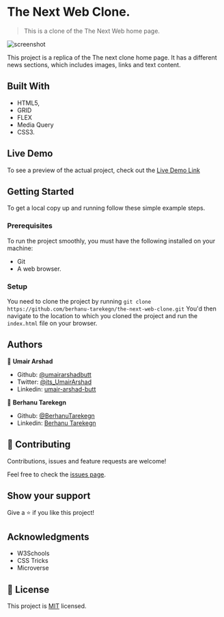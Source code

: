 # The Next Web Clone.

> This is a clone of the The Next Web home page.

![screenshot](./images/thenextclone.png)

This project is a replica of the The next clone home page. It has a different news sections, which includes images, links and text content.

## Built With

- HTML5,
- GRID
- FLEX
- Media Query
- CSS3.

## Live Demo

To see a preview of the actual project, check out the [Live Demo Link](https://rawcdn.githack.com/berhanu-tarekegn/the-next-web-clone/048c8fd1c41e7b2200087d0cbe3c3ed7cb80a903/index.html)


## Getting Started

To get a local copy up and running follow these simple example steps.

### Prerequisites
To run the project smoothly, you must have the following installed on your machine:

- Git
- A web browser.

### Setup
You need to clone the project by running `git clone https://github.com/berhanu-tarekegn/the-next-web-clone.git` You'd then navigate to the location to which you cloned the project and run the `index.html` file on your browser.

## Authors

👤 **Umair Arshad**

- Github: [@umairarshadbutt](https://github.com/umairarshadbutt)
- Twitter: [@its_UmairArshad](https://twitter.com/its_UmairArshad)
- Linkedin: [umair-arshad-butt](https://www.linkedin.com/in/umair-arshad-butt/)

👤 **Berhanu Tarekegn**

- Github: [@BerhanuTarekegn](https://github.com/berhanu-tarekegn)
- Linkedin: [Berhanu Tarekegn](https://www.linkedin.com/in/berhanu-tarekegn-687367123/)

## 🤝 Contributing

Contributions, issues and feature requests are welcome!

Feel free to check the [issues page](issues/).

## Show your support

Give a ⭐️ if you like this project!

## Acknowledgments

- W3Schools
- CSS Tricks
- Microverse

## 📝 License

This project is [MIT](lic.url) licensed.
